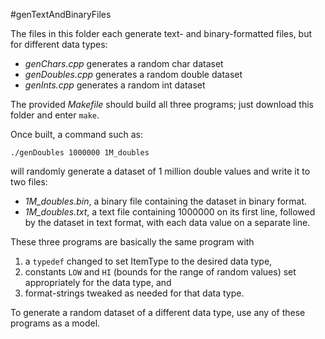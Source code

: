 #genTextAndBinaryFiles

The files in this folder each generate text- and binary-formatted files, but for different data types:
- *genChars.cpp* generates a random char dataset
- *genDoubles.cpp* generates a random double dataset
- *genInts.cpp* generates a random int dataset

The provided *Makefile* should build all three programs; just download this folder and enter `make`.

Once built, a command such as:

    ./genDoubles 1000000 1M_doubles

will randomly generate a dataset of 1 million double values and write it to two files:
- *1M_doubles.bin*, a binary file containing the dataset in binary format.
- *1M_doubles.txt*, a text file containing 1000000 on its first line, followed by the dataset in text format, with each data value on a separate line.

These three programs are basically the same program with 
1. a `typedef` changed to set ItemType to the desired data type, 
2. constants `LOW` and `HI` (bounds for the range of random values) set appropriately for the data type, and
3. format-strings tweaked as needed for that data type.

To generate a random dataset of a different data type, use any of these programs as a model.
